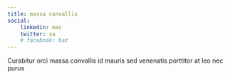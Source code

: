 ```yaml
---
title: massa convallis
social:
    linkedin: mas
    twitter: sa
    # facebook: baz
---
```

Curabitur orci massa convallis id mauris sed venenatis porttitor at leo nec purus